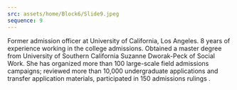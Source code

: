 ```yaml
---
src: assets/home/Block6/Slide9.jpeg
sequence: 9
---
```

 <p class="text-black text-justify">Former admission officer at University of California, Los Angeles. 8 years of experience working in the college admissions. Obtained a master degree from University of Southern California Suzanne Dworak-Peck of Social Work. She has organized more than 100 large-scale field admissions campaigns; reviewed more than 10,000 undergraduate applications and transfer application materials, participated in 150 admissions rulings
.</p>

